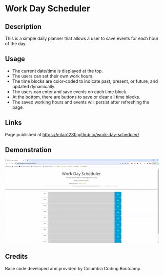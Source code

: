# Work Day Scheduler

## Description

This is a simple daily planner that allows a user to save events for each hour of the day.  

## Usage

* The current date/time is displayed at the top.
* The users can set their own work hours.
* The time blocks are color-coded to indicate past, present, or future, and updated dynamically.
* The users can enter and save events on each time block.
* At the bottom, there are buttons to save or clear all time blocks.
* The saved working hours and events will persist after refreshing the page.

## Links

Page published at https://mtan1230.github.io/work-day-scheduler/

## Demonstration

![screen-capture](assets/images/screen-capture.gif)

## Credits  
  Base code developed and provided by Columbia Coding Bootcamp.